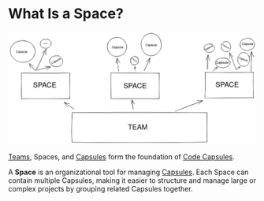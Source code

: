 # What Is a Space?

![Teams contain Spaces and Spaces contain Capsules](../.gitbook/assets/platform/shared/teamspacecapsule.png)

[Teams](../teams/what-is-a-team.md), Spaces, and [Capsules](../capsules/what-is-a-capsule.md) form the foundation of [Code Capsules](https://codecapsules.io). 

A **Space** is an organizational tool for managing [Capsules](../capsules/what-is-a-capsule.md). Each Space can contain multiple Capsules, making it easier to structure and manage large or complex projects by grouping related Capsules together.
